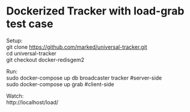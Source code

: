 # Dockerized Tracker with load-grab test case

Setup:  
git clone https://github.com/marked/universal-tracker.git  
cd universal-tracker  
git checkout docker-redisgem2  

Run:  
sudo docker-compose up db broadcaster tracker   #server-side  
sudo docker-compose up grab    #client-side  

Watch:  
http://localhost/load/
